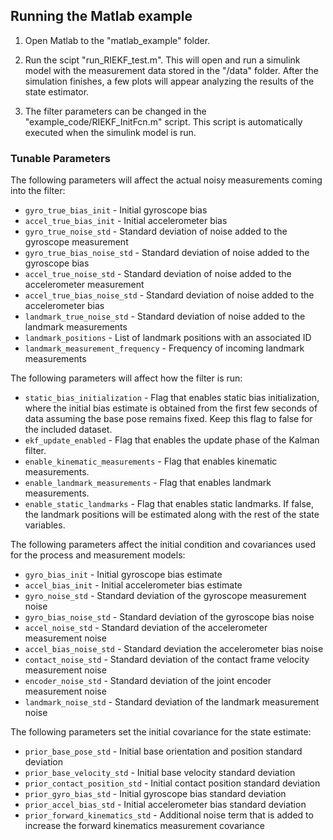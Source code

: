 ## Running the Matlab example
1. Open Matlab to the "matlab_example" folder.

2. Run the scipt "run_RIEKF_test.m". This will open and run a simulink model with the measurement data stored in the "/data" folder. After the simulation finishes, a few plots will appear analyzing the results of the state estimator.   

3. The filter parameters can be changed in the "example_code/RIEKF_InitFcn.m" script. This script is automatically executed when the simulink model is run.

### Tunable Parameters
The following parameters will affect the actual noisy measurements coming into the filter:
* `gyro_true_bias_init` - Initial gyroscope bias 
* `accel_true_bias_init` - Initial accelerometer bias 
* `gyro_true_noise_std` - Standard deviation of noise added to the gyroscope measurement 
* `gyro_true_bias_noise_std` - Standard deviation of noise added to the gyroscope bias 
* `accel_true_noise_std` - Standard deviation of noise added to the accelerometer measurement 
* `accel_true_bias_noise_std` - Standard deviation of noise added to the accelerometer bias 
* `landmark_true_noise_std` - Standard deviation of noise added to the landmark measurements 
* `landmark_positions` - List of landmark positions with an associated ID
* `landmark_measurement_frequency` - Frequency of incoming landmark measurements

The following parameters will affect how the filter is run:
* `static_bias_initialization` - Flag that enables static bias initialization, where the initial bias estimate is obtained from the first few seconds of data assuming the base pose remains fixed. Keep this flag to false for the included dataset.
* `ekf_update_enabled` - Flag that enables the update phase of the Kalman filter.
* `enable_kinematic_measurements` - Flag that enables kinematic measurements.
* `enable_landmark_measurements` - Flag that enables landmark measurements.
* `enable_static_landmarks` - Flag that enables static landmarks. If false, the landmark positions will be estimated along with the rest of the state variables.

The following parameters affect the initial condition and covariances used for the process and measurement models:
* `gyro_bias_init` - Initial gyroscope bias estimate
* `accel_bias_init` - Initial accelerometer bias estimate
* `gyro_noise_std` - Standard deviation of the gyroscope measurement noise
* `gyro_bias_noise_std` - Standard deviation of the gyroscope bias noise
* `accel_noise_std` - Standard deviation of the accelerometer measurement noise
* `accel_bias_noise_std` - Standard deviation the accelerometer bias noise
* `contact_noise_std` - Standard deviation of the contact frame velocity measurement noise
* `encoder_noise_std` - Standard deviation of the joint encoder measurement noise
* `landmark_noise_std` - Standard deviation of the landmark measurement noise

The following parameters set the initial covariance for the state estimate:
* `prior_base_pose_std` - Initial base orientation and position standard deviation
* `prior_base_velocity_std` - Initial base velocity standard deviation
* `prior_contact_position_std` - Initial contact position standard deviation
* `prior_gyro_bias_std` - Initial gyroscope bias standard deviation
* `prior_accel_bias_std` - Initial accelerometer bias standard deviation
* `prior_forward_kinematics_std` - Additional noise term that is added to increase the forward kinematics measurement covariance
